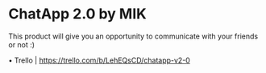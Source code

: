 # ChatApp 2.0 by MIK
 This product will give you an opportunity to communicate with your friends or not :)


• Trello | https://trello.com/b/LehEQsCD/chatapp-v2-0
